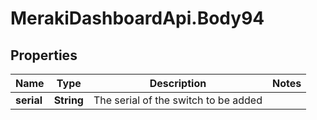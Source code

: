 # MerakiDashboardApi.Body94

## Properties
Name | Type | Description | Notes
------------ | ------------- | ------------- | -------------
**serial** | **String** | The serial of the switch to be added | 
